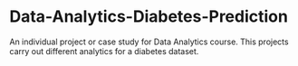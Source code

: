 # Data-Analytics-Diabetes-Prediction

An individual project or case study for Data Analytics course. This projects carry out different analytics for a diabetes dataset.
